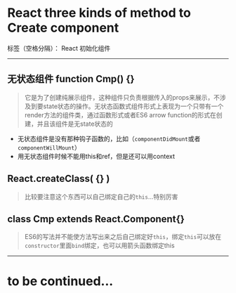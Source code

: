 ﻿# React three kinds of method to Create component

标签（空格分隔）： React 初始化组件

---

## 无状态组件 function Cmp() {}
> 它是为了创建纯展示组件，这种组件只负责根据传入的props来展示，不涉及到要state状态的操作。无状态函数式组件形式上表现为一个只带有一个render方法的组件类，通过函数形式或者ES6 arrow function的形式在创建，并且该组件是无state状态的

- 无状态组件是没有那种钩子函数的，比如（`componentDidMount`或者`componentWillMount`）
- 用无状态组件时候不能用this和ref，但是还可以用context


## React.createClass( {} )
> 比较要注意这个东西可以自己绑定自己的`this`...特别厉害


## class Cmp extends React.Component{}
> ES6的写法并不能使方法写出来之后自己绑定好`this`，绑定`this`可以放在`constructor`里面`bind`绑定，也可以用箭头函数绑定this

---
# **to be continued...**



